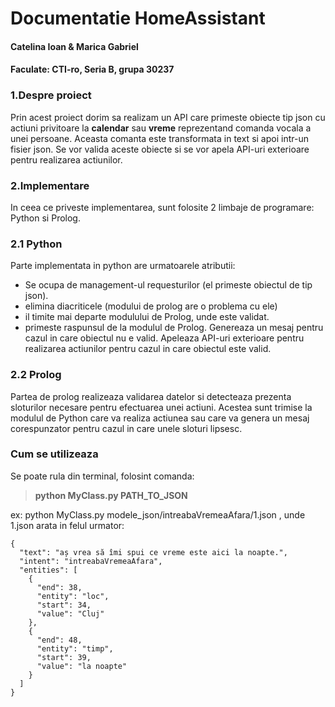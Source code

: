 # Documentatie HomeAssistant
#### Catelina Ioan & Marica Gabriel
#### Faculate: CTI-ro, Seria B, grupa 30237

### 1.Despre proiect
Prin acest proiect dorim sa realizam un API care primeste obiecte tip json cu actiuni privitoare la **calendar** sau **vreme** reprezentand comanda vocala a unei persoane. Aceasta comanta este transformata in text si apoi intr-un fisier json. Se vor valida aceste obiecte si se vor apela API-uri exterioare pentru realizarea actiunilor.

### 2.Implementare
In ceea ce priveste implementarea, sunt folosite 2 limbaje de programare: Python si Prolog.

### 2.1 Python
Parte implementata in python are urmatoarele atributii:
* Se ocupa de management-ul requesturilor (el primeste obiectul de tip json).
* elimina diacriticele (modului de prolog are o problema cu ele)
* il timite mai departe modulului de Prolog, unde este validat.
* primeste raspunsul de la modulul de Prolog. Genereaza un mesaj pentru cazul in care obiectul nu e valid. Apeleaza API-uri exterioare pentru realizarea actiunilor pentru cazul in care obiectul este valid.

### 2.2 Prolog
Partea de prolog realizeaza validarea datelor si detecteaza prezenta sloturilor necesare pentru efectuarea unei actiuni. Acestea sunt trimise la modulul de Python care va realiza actiunea sau care va genera un mesaj corespunzator pentru cazul in care unele sloturi lipsesc.

### Cum se utilizeaza
Se poate rula din terminal, folosint comanda:
> **python MyClass.py PATH_TO_JSON**

ex: python MyClass.py modele_json/intreabaVremeaAfara/1.json , unde 1.json arata in felul urmator:
```
{
  "text": "aș vrea să îmi spui ce vreme este aici la noapte.",
  "intent": "intreabaVremeaAfara",
  "entities": [
    {
      "end": 38,
      "entity": "loc",
      "start": 34,
      "value": "Cluj"
    },
    {
      "end": 48,
      "entity": "timp",
      "start": 39,
      "value": "la noapte"
    }
  ]
}
```
